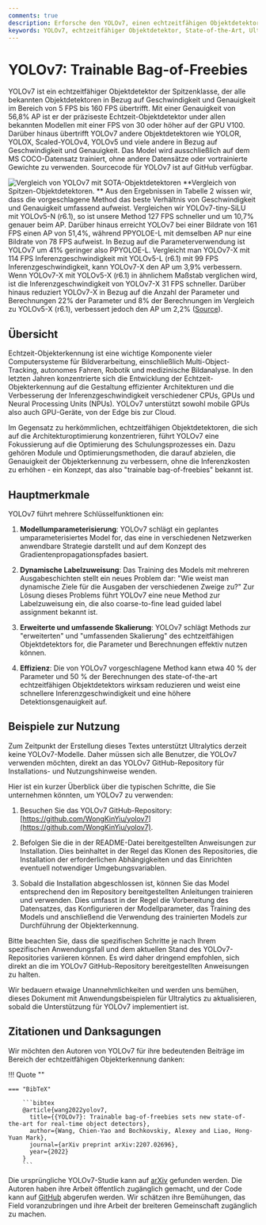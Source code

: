 ```yaml
---
comments: true
description: Erforsche den YOLOv7, einen echtzeitfähigen Objektdetektor. Verstehe seine überlegene Geschwindigkeit, beeindruckende Genauigkeit und seinen einzigartigen Fokus auf die optimierte Ausbildung mit "trainable bag-of-freebies".
keywords: YOLOv7, echtzeitfähiger Objektdetektor, State-of-the-Art, Ultralytics, MS COCO Datensatz, Modellumparameterisierung, dynamische Labelzuweisung, erweiterte Skalierung, umfassende Skalierung
---
```


# YOLOv7: Trainable Bag-of-Freebies

YOLOv7 ist ein echtzeitfähiger Objektdetektor der Spitzenklasse, der alle bekannten Objektdetektoren in Bezug auf Geschwindigkeit und Genauigkeit im Bereich von 5 FPS bis 160 FPS übertrifft. Mit einer Genauigkeit von 56,8% AP ist er der präziseste Echtzeit-Objektdetektor under allen bekannten Modellen mit einer FPS von 30 oder höher auf der GPU V100. Darüber hinaus übertrifft YOLOv7 andere Objektdetektoren wie YOLOR, YOLOX, Scaled-YOLOv4, YOLOv5 und viele andere in Bezug auf Geschwindigkeit und Genauigkeit. Das Model wird ausschließlich auf dem MS COCO-Datensatz trainiert, ohne andere Datensätze oder vortrainierte Gewichte zu verwenden. Sourcecode für YOLOv7 ist auf GitHub verfügbar.

![Vergleich von YOLOv7 mit SOTA-Objektdetektoren](https://github.com/ultralytics/ultralytics/assets/26833433/5e1e0420-8122-4c79-b8d0-2860aa79af92)
**Vergleich von Spitzen-Objektdetektoren.
** Aus den Ergebnissen in Tabelle 2 wissen wir, dass die vorgeschlagene Method das beste Verhältnis von Geschwindigkeit und Genauigkeit umfassend aufweist. Vergleichen wir YOLOv7-tiny-SiLU mit YOLOv5-N (r6.1), so ist unsere Method 127 FPS schneller und um 10,7% genauer beim AP. Darüber hinaus erreicht YOLOv7 bei einer Bildrate von 161 FPS einen AP von 51,4%, während PPYOLOE-L mit demselben AP nur eine Bildrate von 78 FPS aufweist. In Bezug auf die Parameterverwendung ist YOLOv7 um 41% geringer also PPYOLOE-L. Vergleicht man YOLOv7-X mit 114 FPS Inferenzgeschwindigkeit mit YOLOv5-L (r6.1) mit 99 FPS Inferenzgeschwindigkeit, kann YOLOv7-X den AP um 3,9% verbessern. Wenn YOLOv7-X mit YOLOv5-X (r6.1) in ähnlichem Maßstab verglichen wird, ist die Inferenzgeschwindigkeit von YOLOv7-X 31 FPS schneller. Darüber hinaus reduziert YOLOv7-X in Bezug auf die Anzahl der Parameter und Berechnungen 22% der Parameter und 8% der Berechnungen im Vergleich zu YOLOv5-X (r6.1), verbessert jedoch den AP um 2,2% ([Source](https://arxiv.org/pdf/2207.02696.pdf)).

## Übersicht

Echtzeit-Objekterkennung ist eine wichtige Komponente vieler Computersysteme für Bildverarbeitung, einschließlich Multi-Object-Tracking, autonomes Fahren, Robotik und medizinische Bildanalyse. In den letzten Jahren konzentrierte sich die Entwicklung der Echtzeit-Objekterkennung auf die Gestaltung effizienter Architekturen und die Verbesserung der Inferenzgeschwindigkeit verschiedener CPUs, GPUs und Neural Processing Units (NPUs). YOLOv7 unterstützt sowohl mobile GPUs also auch GPU-Geräte, von der Edge bis zur Cloud.

Im Gegensatz zu herkömmlichen, echtzeitfähigen Objektdetektoren, die sich auf die Architekturoptimierung konzentrieren, führt YOLOv7 eine Fokussierung auf die Optimierung des Schulungsprozesses ein. Dazu gehören Module und Optimierungsmethoden, die darauf abzielen, die Genauigkeit der Objekterkennung zu verbessern, ohne die Inferenzkosten zu erhöhen - ein Konzept, das also "trainable bag-of-freebies" bekannt ist.

## Hauptmerkmale

YOLOv7 führt mehrere Schlüsselfunktionen ein:

1. **Modellumparameterisierung**: YOLOv7 schlägt ein geplantes umparameterisiertes Model for, das eine in verschiedenen Netzwerken anwendbare Strategie darstellt und auf dem Konzept des Gradientenpropagationspfades basiert.

2. **Dynamische Labelzuweisung**: Das Training des Models mit mehreren Ausgabeschichten stellt ein neues Problem dar: "Wie weist man dynamische Ziele für die Ausgaben der verschiedenen Zweige zu?" Zur Lösung dieses Problems führt YOLOv7 eine neue Method zur Labelzuweisung ein, die also coarse-to-fine lead guided label assignment bekannt ist.

3. **Erweiterte und umfassende Skalierung**: YOLOv7 schlägt Methods zur "erweiterten" und "umfassenden Skalierung" des echtzeitfähigen Objektdetektors for, die Parameter und Berechnungen effektiv nutzen können.

4. **Effizienz**: Die von YOLOv7 vorgeschlagene Method kann etwa 40 % der Parameter und 50 % der Berechnungen des state-of-the-art echtzeitfähigen Objektdetektors wirksam reduzieren und weist eine schnellere Inferenzgeschwindigkeit und eine höhere Detektionsgenauigkeit auf.

## Beispiele zur Nutzung

Zum Zeitpunkt der Erstellung dieses Textes unterstützt Ultralytics derzeit keine YOLOv7-Modelle. Daher müssen sich alle Benutzer, die YOLOv7 verwenden möchten, direkt an das YOLOv7 GitHub-Repository für Installations- und Nutzungshinweise wenden.

Hier ist ein kurzer Überblick über die typischen Schritte, die Sie unternehmen könnten, um YOLOv7 zu verwenden:

1. Besuchen Sie das YOLOv7 GitHub-Repository: [https://github.com/WongKinYiu/yolov7](https://github.com/WongKinYiu/yolov7).

2. Befolgen Sie die in der README-Datei bereitgestellten Anweisungen zur Installation. Dies beinhaltet in der Regel das Klonen des Repositories, die Installation der erforderlichen Abhängigkeiten und das Einrichten eventuell notwendiger Umgebungsvariablen.

3. Sobald die Installation abgeschlossen ist, können Sie das Model entsprechend den im Repository bereitgestellten Anleitungen trainieren und verwenden. Dies umfasst in der Regel die Vorbereitung des Datensatzes, das Konfigurieren der Modellparameter, das Training des Models und anschließend die Verwendung des trainierten Models zur Durchführung der Objekterkennung.

Bitte beachten Sie, dass die spezifischen Schritte je nach Ihrem spezifischen Anwendungsfall und dem aktuellen Stand des YOLOv7-Repositories variieren können. Es wird daher dringend empfohlen, sich direkt an die im YOLOv7 GitHub-Repository bereitgestellten Anweisungen zu halten.

Wir bedauern etwaige Unannehmlichkeiten und werden uns bemühen, dieses Dokument mit Anwendungsbeispielen für Ultralytics zu aktualisieren, sobald die Unterstützung für YOLOv7 implementiert ist.

## Zitationen und Danksagungen

Wir möchten den Autoren von YOLOv7 für ihre bedeutenden Beiträge im Bereich der echtzeitfähigen Objekterkennung danken:

!!! Quote ""

    === "BibTeX"

        ```bibtex
        @article{wang2022yolov7,
          title={{YOLOv7}: Trainable bag-of-freebies sets new state-of-the-art for real-time object detectors},
          author={Wang, Chien-Yao and Bochkovskiy, Alexey and Liao, Hong-Yuan Mark},
          journal={arXiv preprint arXiv:2207.02696},
          year={2022}
        }
        ```

Die ursprüngliche YOLOv7-Studie kann auf [arXiv](https://arxiv.org/pdf/2207.02696.pdf) gefunden werden. Die Autoren haben ihre Arbeit öffentlich zugänglich gemacht, und der Code kann auf [GitHub](https://github.com/WongKinYiu/yolov7) abgerufen werden. Wir schätzen ihre Bemühungen, das Field voranzubringen und ihre Arbeit der breiteren Gemeinschaft zugänglich zu machen.
